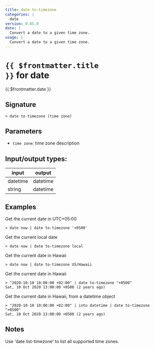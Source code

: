 ```yaml
---
title: date to-timezone
categories: |
  date
version: 0.85.0
date: |
  Convert a date to a given time zone.
usage: |
  Convert a date to a given time zone.
---
```

<!-- This file is automatically generated. Please edit the command in https://github.com/nushell/nushell instead. -->

# <code>{{ $frontmatter.title }}</code> for date

<div class='command-title'>{{ $frontmatter.date }}</div>

## Signature

```> date to-timezone (time zone)```

## Parameters

 -  `time zone`: time zone description


## Input/output types:

| input    | output   |
| -------- | -------- |
| datetime | datetime |
| string   | datetime |
## Examples

Get the current date in UTC+05:00
```shell
> date now | date to-timezone '+0500'

```

Get the current local date
```shell
> date now | date to-timezone local

```

Get the current date in Hawaii
```shell
> date now | date to-timezone US/Hawaii

```

Get the current date in Hawaii
```shell
> "2020-10-10 10:00:00 +02:00" | date to-timezone "+0500"
Sat, 10 Oct 2020 13:00:00 +0500 (2 years ago)
```

Get the current date in Hawaii, from a datetime object
```shell
> "2020-10-10 10:00:00 +02:00" | into datetime | date to-timezone "+0500"
Sat, 10 Oct 2020 13:00:00 +0500 (2 years ago)
```

## Notes
Use 'date list-timezone' to list all supported time zones.